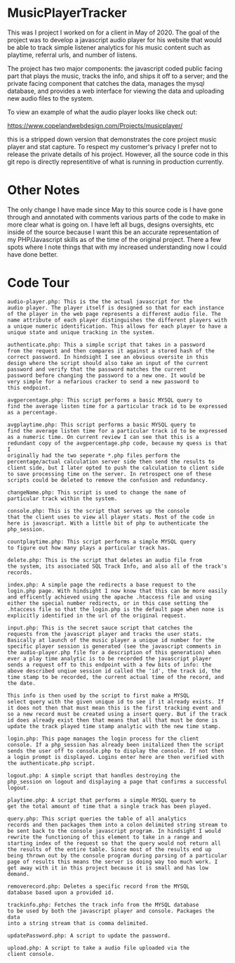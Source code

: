 # MusicPlayerTracker
This was I project I worked on for a client in May of 2020. The goal of the project was to develop a javascript audio player for his website that would be able to track simple listener analytics for his music content such as playtime, referral urls, and number of listens.

The project has two major components: the javascript coded public facing part that plays the music, tracks the info, and ships it off to a server; and the private facing component that catches the data, manages the mysql database, and provides a web interface for viewing the data and uploading new audio files to the system.

To view an example of what the audio player looks like check out:

https://www.copelandwebdesign.com/Projects/musicplayer/

this is a stripped down version that demonstrates the core project music player and stat capture. To respect my customer's privacy I prefer not to release the private details of his project. However, all the source code in this git repo is directly representitive of what is running in production currently.

# Other Notes
The only change I have made since May to this source code is I have gone through and annotated with comments various parts of the code to make in more clear what is going on. I have left all bugs, designs oversights, etc inside of the source because I want this be an accurate representation of my PHP/Javascript skills as of the time of the original project. There a few spots where I note things that with my increased understanding now I could have done better.

# Code Tour

	audio-player.php: This is the the actual javascript for the
	audio player. The player itself is designed so that for each instance
	of the player in the web page represents a different audio file. The
	name attribute of each player distinguishes the different players with
	a unique numeric identification. This allows for each player to have a
	unique state and unique tracking in the system.

	authenticate.php: This a simple script that takes in a password
	from the request and then compares it against a stored hash of the
	correct password. In hindsight I see an obvious oversite in this
	design where the script should also take an input of the current
	password and verify that the password matches the current
	password before changing the password to a new one. It would be
	very simple for a nefarious cracker to send a new password to
	this endpoint.

	avgpercentage.php: This script performs a basic MYSQL query to
	find the average listen time for a particular track id to be expressed
	as a percentage.

	avgplaytime.php: This script performs a basic MYSQL query to
	find the average listen time for a particular track id to be expressed
	as a numeric time. On current review I can see that this is a
	redundant copy of the avgpercentage.php code, because my quess is that I
	originally had the two seperate *.php files perform the
	percentage/actual calculation server side then send the results to
	client side, but I later opted to push the calculation to client side
	to save processing time on the server. In retrospect one of these
	scripts could be deleted to remove the confusion and redundancy.
	
	changeName.php: This script is used to change the name of
	particular track within the system.

	console.php: This is the script that serves up the console
	that the client uses to view all player stats. Most of the code in
	here is javascript. With a little bit of php to authenticate the
	php_session.

	countplaytime.php: This script performs a simple MYSQL query
	to figure out how many plays a particular track has.

	delete.php: This is the script that deletes an audio file from
	the system, its associated SQL Track Info, and also all of the track's
	records.

	index.php: A simple page the redirects a base request to the
	login.php page. With hindsight I now know that this can be more easily
	and efficently achieved using the apache .htaccess file and using
	either the special number redirects, or in this case setting the
	.htaccess file so that the login.php is the default page when none is
	explicitly identified in the url of the original request.

	input.php: This is the secret sauce script that catches the
	requests from the javascript player and tracks the user stats.
	Basically at launch of the music player a unique id number for the
	specific player session is generated (see the javascript comments in
	the audio-player.php file for a description of this generation) when
	ever a play time analytic is to be recorded the javascript player
	sends a request off to this endpoint with a few bits of info: the
	above described unqiue session id called the 'id', the track id, the
	time stamp to be recorded, the current actual time of the record, and
	the date.
	
	This info is then used by the script to first make a MYSQL
	select query with the given unique id to see if it already exists. If
	it does not then that must mean this is the first tracking event and
	so a new record must be created using a insert query. But if the track
	id does already exist then that means that all that must be done is
	update the track played time stamp analytic with the new time stamp.

	login.php: This page manages the login process for the client
	console. If a php_session has already been initalized then the script
	sends the user off to console.php to display the console. If not then
	a login prompt is displayed. Logins enter here are then verified with
	the authenticate.php script.

	logout.php: A simple script that handles destroying the
	php_session on logout and displaying a page that confirms a successful logout.
	
	playtime.php: A script that performs a simple MYSQL query to
	get the total amount of time that a single track has been played.

	query.php: This script queries the table of all analytics
	records and then packages them into a colon delimited string stream to
	be sent back to the console javascript program. In hindsight I would
	rewrite the functioning of this element to take in a range and
	starting index of the request so that the query would not return all
	the results of the entire table. Since most of the results end up
	being thrown out by the console program during parsing of a particular
	page of results this means the server is doing way too much work. I
	get away with it in this project because it is small and has low demand.

	removerecord.php: Deletes a specific record from the MYSQL
	database based upon a provided id.

	trackinfo.php: Fetches the track info from the MYSQL database
	to be used by both the javascript player and console. Packages the data
	into a string stream that is comma delimited.

	updatePassword.php: A script to update the password.

	upload.php: A script to take a audio file uploaded via the
	client console.
